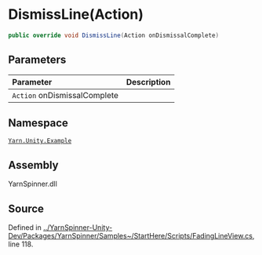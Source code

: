 # DismissLine\(Action\)

```csharp
public override void DismissLine(Action onDismissalComplete)
```

## Parameters

| Parameter | Description |
| :--- | :--- |
| `Action` onDismissalComplete |  |

## Namespace

[`Yarn.Unity.Example`](../)

## Assembly

YarnSpinner.dll

## Source

Defined in [../YarnSpinner-Unity-Dev/Packages/YarnSpinner/Samples~/StartHere/Scripts/FadingLineView.cs](https://github.com/YarnSpinnerTool/YarnSpinner-Unity//blob/develop/Samples~/StartHere/Scripts/FadingLineView.cs#L118), line 118.

